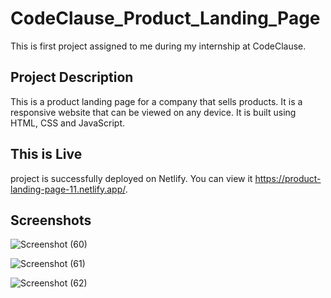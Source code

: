 # CodeClause_Product_Landing_Page
This is first project assigned to me during my internship at CodeClause. 

## Project Description
This is a product landing page for a company that sells products. It is a responsive website that can be viewed on any device. It is built using HTML, CSS and JavaScript.

## This is Live
project is successfully deployed on Netlify. You can view it https://product-landing-page-11.netlify.app/.


## Screenshots

![Screenshot (60)](https://github.com/sudama011/CodeClause_Product_Landing_Page/assets/85701247/c92555ff-c8dd-4d20-a3ca-bbd95402c533)

![Screenshot (61)](https://github.com/sudama011/CodeClause_Product_Landing_Page/assets/85701247/9a069fc1-9418-46da-bf48-921a2c09b379)

![Screenshot (62)](https://github.com/sudama011/CodeClause_Product_Landing_Page/assets/85701247/14f43843-82ca-4426-92ac-44d086af568e)
